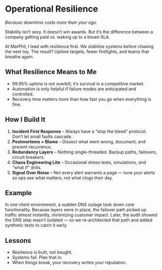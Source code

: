 # Operational Resilience  
*Because downtime costs more than your ego.*

Stability isn’t sexy. It doesn’t win awards. But it’s the difference between a company getting paid vs. waking up to a blown SLA.

At MarPhil, I lead with resilience first. We stabilize systems before chasing the next toy. The result? Uptime targets, fewer firefights, and teams that breathe again.

## What Resilience Means to Me
- 99.95% uptime is not overkill; it’s survival in a competitive market.  
- Automation is only helpful if failure modes are anticipated and controlled.  
- Recovery time matters more than how fast you go when everything is fine.  

## How I Build It
1. **Incident First Response** – Always have a “stop the bleed” protocol. Don’t let small faults cascade.  
2. **Postmortems > Blame** – Dissect what went wrong, document, and prevent recurrence.  
3. **Redundancy Layers** – Nothing single-threaded. Backup paths, failovers, circuit breakers.  
4. **Chaos Engineering Lite** – Occasional stress tests, simulations, and “what if” drills.  
5. **Signal Over Noise** – Not every alert warrants a page — tune your alerts so ops see what matters, not what clogs their day.  

## Example
In one client environment, a sudden DNS outage took down core functionality. Because layers were in place, the failover path picked up traffic almost instantly, minimizing customer impact. Later, the audit showed the DNS step wasn’t isolated — so we re-architected that path and added synthetic tests to catch it early.

## Lessons
- Resilience is built, not bought.  
- Systems fail. Plan that in.  
- When things break, your recovery writes your reputation.
